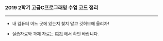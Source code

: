 ### 2019 2학기 고급C프로그래밍 수업 코드 정리
<hr>

- 내 컴퓨터 어느 곳에 있는지 찾지 말고 깃허브에 올리자!

- 실습자료와 과제 자료는 [여기](https://github.com/sejongresearch/2019.Fall.AdvancedC) 에서 확인 바랍니다.



